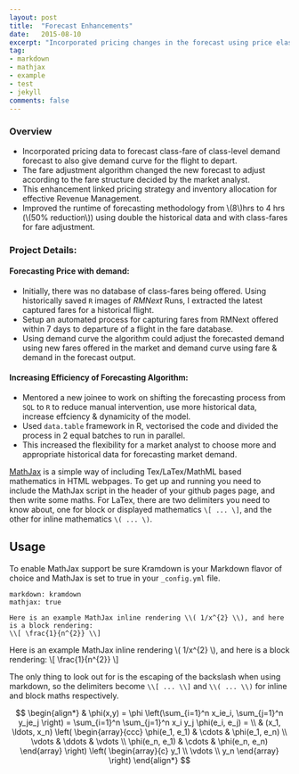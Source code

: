 ```yaml
---
layout: post
title:  "Forecast Enhancements"
date:   2015-08-10
excerpt: "Incorporated pricing changes in the forecast using price elasticity of demand to enhance inventory allocation."
tag:
- markdown 
- mathjax
- example
- test
- jekyll
comments: false
---
```


### Overview  

- Incorporated pricing data to forecast class-fare of class-level demand forecast to also give demand curve for the flight to depart.  
- The fare adjustment algorithm changed the new forecast to adjust according to the fare structure decided by the market analyst.  
- This enhancement linked pricing strategy and inventory allocation for effective Revenue Management.  
- Improved the runtime of forecasting methodology from \\(8\\)hrs to 4 hrs (\\(50% reduction\\)) using double the historical data and with class-fares for fare adjustment.  


### Project Details:  

#### Forecasting Price with demand:  
- Initially, there was no database of class-fares being offered. Using historically saved `R` images of *RMNext* Runs, I extracted the latest captured fares for a historical flight.  
- Setup an automated process for capturing fares from RMNext offered within 7 days to departure of a flight in the fare database.  
- Using demand curve the algorithm could adjust the forecasted demand using new fares offered in the market and demand curve using fare & demand in the forecast output.  


#### Increasing Efficiency of Forecasting Algorithm:  
- Mentored a new joinee to work on shifting the forecasting process from `SQL` to `R` to reduce manual intervention, use more historical data, increase effciency & dynamicity of the model.  
- Used `data.table` framework in R, vectorised the code and divided the process in 2 equal batches to run in parallel.  
- This increased the flexibility for a market analyst to choose more and appropriate historical data for forecasting market demand.  








[MathJax](http://www.mathjax.org/) is a simple way of including Tex/LaTex/MathML based mathematics in HTML webpages. To get up and running you need to include the MathJax script in the header of your github pages page, and then write some maths. For LaTex, there are two delimiters you need to know about, one for block or displayed mathematics `\[ ... \]`, and the other for inline mathematics `\( ... \)`.

## Usage

To enable MathJax support be sure Kramdown is your Markdown flavor of choice and MathJax is set to true in your `_config.yml` file.

~~~
markdown: kramdown
mathjax: true
~~~

~~~
Here is an example MathJax inline rendering \\( 1/x^{2} \\), and here is a block rendering: 
\\[ \frac{1}{n^{2}} \\]
~~~

Here is an example MathJax inline rendering \\( 1/x^{2} \\), and here is a block rendering: 
\\[ \frac{1}{n^{2}} \\]

The only thing to look out for is the escaping of the backslash when using markdown, so the delimiters become `\\[ ... \\]` and `\\( ... \\)` for inline and block maths respectively.
    

$$
\begin{align*}
  & \phi(x,y) = \phi \left(\sum_{i=1}^n x_ie_i, \sum_{j=1}^n y_je_j \right)
  = \sum_{i=1}^n \sum_{j=1}^n x_i y_j \phi(e_i, e_j) = \\
  & (x_1, \ldots, x_n) \left( \begin{array}{ccc}
      \phi(e_1, e_1) & \cdots & \phi(e_1, e_n) \\
      \vdots & \ddots & \vdots \\
      \phi(e_n, e_1) & \cdots & \phi(e_n, e_n)
    \end{array} \right)
  \left( \begin{array}{c}
      y_1 \\
      \vdots \\
      y_n
    \end{array} \right)
\end{align*}
$$
